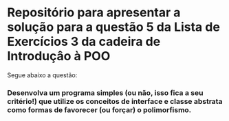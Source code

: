 # Repositório para apresentar a solução para a questão 5 da Lista de Exercícios 3 da cadeira de Introduçâo à POO
Segue abaixo a questão:

### Desenvolva um programa simples (ou não, isso fica a seu critério!) que utilize os conceitos de interface e classe abstrata como formas de favorecer (ou forçar) o polimorfismo.
